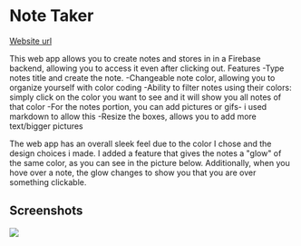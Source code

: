# Note Taker

[Website url](https://zingy-cobbler-d4269d.netlify.app/)


This web app allows you to create notes and stores in in a Firebase backend, allowing you to access it even after clicking out. 
Features
    -Type notes title and create the note. 
    -Changeable note color, allowing you to organize yourself with color coding
    -Ability to filter notes using their colors: simply click on the color you want to see and it will show you all notes of that color
    -For the notes portion, you can add pictures or gifs- i used markdown to allow this
    -Resize the boxes, allows you to add more text/bigger pictures
    
    
 The web app has an overall sleek feel due to the color I chose and the design choices i made.
 I added a feature that gives the notes a "glow" of the same color, as you can see in the picture below. 
 Additionally, when you hove over a note, the glow changes to show you that you are over something clickable. 

## Screenshots
![](https://i.imgur.com/OXY467m.jpg)
